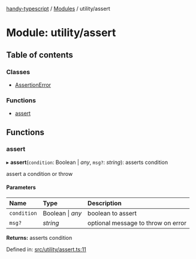 [handy-typescript](../README.md) / [Modules](../modules.md) / utility/assert

# Module: utility/assert

## Table of contents

### Classes

- [AssertionError](../classes/utility_assert.assertionerror.md)

### Functions

- [assert](utility_assert.md#assert)

## Functions

### assert

▸ **assert**(`condition`: Boolean \| *any*, `msg?`: *string*): asserts condition

assert a condition or throw

#### Parameters

| Name | Type | Description |
| :------ | :------ | :------ |
| `condition` | Boolean \| *any* | boolean to assert |
| `msg?` | *string* | optional message to throw on error |

**Returns:** asserts condition

Defined in: [src/utility/assert.ts:11](https://github.com/robbiemu/handy-typescript/blob/9919eaf/src/utility/assert.ts#L11)
